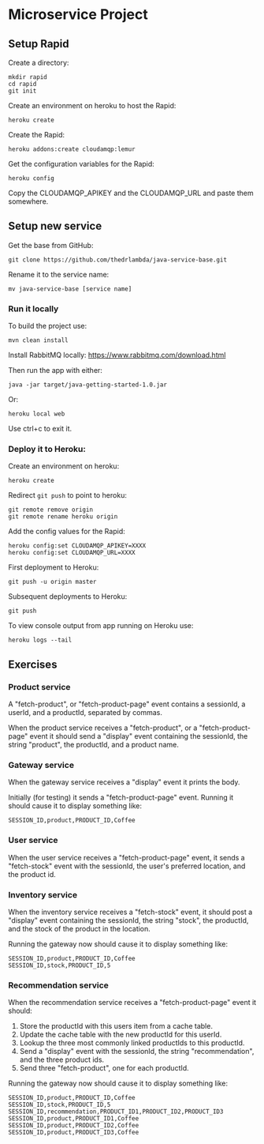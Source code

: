 # Microservice Project

## Setup Rapid

Create a directory:
```
mkdir rapid
cd rapid
git init
```

Create an environment on heroku to host the Rapid:
```
heroku create
```

Create the Rapid:
```
heroku addons:create cloudamqp:lemur
```

Get the configuration variables for the Rapid:
```
heroku config
```
Copy the CLOUDAMQP_APIKEY and the CLOUDAMQP_URL and paste them somewhere.

## Setup new service

Get the base from GitHub:
```
git clone https://github.com/thedrlambda/java-service-base.git
```

Rename it to the service name: 
```
mv java-service-base [service name]
```

### Run it locally

To build the project use:
```
mvn clean install
```

Install RabbitMQ locally: https://www.rabbitmq.com/download.html

Then run the app with either:
```
java -jar target/java-getting-started-1.0.jar
```
Or:
```
heroku local web
```

Use ctrl+c to exit it.

### Deploy it to Heroku:

Create an environment on heroku:
```
heroku create
```

Redirect `git push` to point to heroku:
```
git remote remove origin
git remote rename heroku origin
```

Add the config values for the Rapid:
```
heroku config:set CLOUDAMQP_APIKEY=XXXX
heroku config:set CLOUDAMQP_URL=XXXX
```

First deployment to Heroku:
```
git push -u origin master
```

Subsequent deployments to Heroku:
```
git push
```

To view console output from app running on Heroku use:
```
heroku logs --tail
```

## Exercises

### Product service
A "fetch-product", or "fetch-product-page" event contains a sessionId, a userId, and a productId, separated by commas.

When the product service receives a "fetch-product", or a "fetch-product-page" event it should send a "display" event containing the sessionId, the string "product", the productId, and a product name.

### Gateway service
When the gateway service receives a "display" event it prints the body.

Initially (for testing) it sends a "fetch-product-page" event. Running it should cause it to display something like:
```
SESSION_ID,product,PRODUCT_ID,Coffee
```

### User service
When the user service receives a "fetch-product-page" event, it sends a "fetch-stock" event with the sessionId, the user's preferred location, and the product id.

### Inventory service
When the inventory service receives a "fetch-stock" event, it should post a "display" event containing the sessionId, the string "stock", the productId, and the stock of the product in the location.

Running the gateway now should cause it to display something like:
```
SESSION_ID,product,PRODUCT_ID,Coffee
SESSION_ID,stock,PRODUCT_ID,5
```

### Recommendation service

When the recommendation service receives a "fetch-product-page" event it should:

1. Store the productId with this users item from a cache table. 
2. Update the cache table with the new productId for this userId. 
3. Lookup the three most commonly linked productIds to this productId. 
4. Send a "display" event with the sessionId, the string "recommendation", and the three product ids. 
5. Send three "fetch-product", one for each productId. 

Running the gateway now should cause it to display something like:
```
SESSION_ID,product,PRODUCT_ID,Coffee
SESSION_ID,stock,PRODUCT_ID,5
SESSION_ID,recommendation,PRODUCT_ID1,PRODUCT_ID2,PRODUCT_ID3
SESSION_ID,product,PRODUCT_ID1,Coffee
SESSION_ID,product,PRODUCT_ID2,Coffee
SESSION_ID,product,PRODUCT_ID3,Coffee
```

